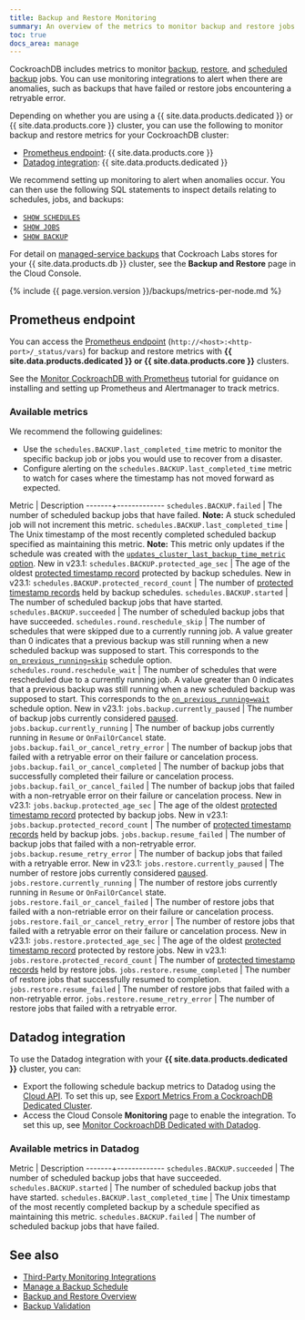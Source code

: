 ```yaml
---
title: Backup and Restore Monitoring
summary: An overview of the metrics to monitor backup and restore jobs in CockroachdB.
toc: true
docs_area: manage
---
```


CockroachDB includes metrics to monitor [backup](backup.html), [restore](restore.html), and [scheduled backup](create-schedule-for-backup.html) jobs. You can use monitoring integrations to alert when there are anomalies, such as backups that have failed or restore jobs encountering a retryable error.

Depending on whether you are using a {{ site.data.products.dedicated }} or {{ site.data.products.core }} cluster, you can use the following to monitor backup and restore metrics for your CockroachDB cluster:

- [Prometheus endpoint](#prometheus-endpoint): {{ site.data.products.core }}
- [Datadog integration](#datadog-integration): {{ site.data.products.dedicated }}

We recommend setting up monitoring to alert when anomalies occur. You can then use the following SQL statements to inspect details relating to schedules, jobs, and backups:

- [`SHOW SCHEDULES`](show-schedules.html)
- [`SHOW JOBS`](show-jobs.html)
- [`SHOW BACKUP`](show-backup.html)

For detail on [managed-service backups](../cockroachcloud/use-managed-service-backups.html) that Cockroach Labs stores for your {{ site.data.products.db }} cluster, see the **Backup and Restore** page in the Cloud Console.

{% include {{ page.version.version }}/backups/metrics-per-node.md %}

## Prometheus endpoint

You can access the [Prometheus endpoint](monitoring-and-alerting.html#prometheus-endpoint) (`http://<host>:<http-port>/_status/vars`) for backup and restore metrics with **{{ site.data.products.dedicated }} or {{ site.data.products.core }}** clusters.

See the [Monitor CockroachDB with Prometheus](monitor-cockroachdb-with-prometheus.html) tutorial for guidance on installing and setting up Prometheus and Alertmanager to track metrics.

### Available metrics

We recommend the following guidelines:

- Use the `schedules.BACKUP.last_completed_time` metric to monitor the specific backup job or jobs you would use to recover from a disaster.
- Configure alerting on the `schedules.BACKUP.last_completed_time` metric to watch for cases where the timestamp has not moved forward as expected.

Metric | Description 
-------+-------------
`schedules.BACKUP.failed` | The number of scheduled backup jobs that have failed. **Note:** A stuck scheduled job will not increment this metric.
`schedules.BACKUP.last_completed_time` | The Unix timestamp of the most recently completed scheduled backup specified as maintaining this metric. **Note:** This metric only updates if the schedule was created with the [`updates_cluster_last_backup_time_metric` option](create-schedule-for-backup.html#schedule-options).
<span class="version-tag">New in v23.1:</span> `schedules.BACKUP.protected_age_sec` | The age of the oldest [protected timestamp record](create-schedule-for-backup.html#protected-timestamps-and-scheduled-backups) protected by backup schedules.
<span class="version-tag">New in v23.1:</span>  `schedules.BACKUP.protected_record_count` | The number of [protected timestamp records](create-schedule-for-backup.html#protected-timestamps-and-scheduled-backups) held by backup schedules.
`schedules.BACKUP.started` | The number of scheduled backup jobs that have started.
`schedules.BACKUP.succeeded` | The number of scheduled backup jobs that have succeeded.
`schedules.round.reschedule_skip` | The number of schedules that were skipped due to a currently running job. A value greater than 0 indicates that a previous backup was still running when a new scheduled backup was supposed to start. This corresponds to the [`on_previous_running=skip`](create-schedule-for-backup.html#on-previous-running-option) schedule option.
`schedules.round.reschedule_wait` | The number of schedules that were rescheduled due to a currently running job. A value greater than 0 indicates that a previous backup was still running when a new scheduled backup was supposed to start. This corresponds to the [`on_previous_running=wait`](create-schedule-for-backup.html#on-previous-running-option) schedule option.
<span class="version-tag">New in v23.1:</span> `jobs.backup.currently_paused` | The number of backup jobs currently considered [paused](pause-job.html).
`jobs.backup.currently_running` | The number of backup jobs currently running in `Resume` or `OnFailOrCancel` state.
`jobs.backup.fail_or_cancel_retry_error` | The number of backup jobs that failed with a retryable error on their failure or cancelation process.
`jobs.backup.fail_or_cancel_completed` | The number of backup jobs that successfully completed their failure or cancelation process.
`jobs.backup.fail_or_cancel_failed` | The number of backup jobs that failed with a non-retryable error on their failure or cancelation process.
<span class="version-tag">New in v23.1:</span> `jobs.backup.protected_age_sec` | The age of the oldest [protected timestamp record](create-schedule-for-backup.html#protected-timestamps-and-scheduled-backups) protected by backup jobs.
<span class="version-tag">New in v23.1:</span> `jobs.backup.protected_record_count` | The number of [protected timestamp records](create-schedule-for-backup.html#protected-timestamps-and-scheduled-backups) held by backup jobs.
`jobs.backup.resume_failed` | The number of backup jobs that failed with a non-retryable error.
`jobs.backup.resume_retry_error` | The number of backup jobs that failed with a retryable error.
<span class="version-tag">New in v23.1:</span> `jobs.restore.currently_paused` | The number of restore jobs currently considered [paused](pause-job.html).
`jobs.restore.currently_running` | The number of restore jobs currently running in `Resume` or `OnFailOrCancel` state.
`jobs.restore.fail_or_cancel_failed` | The number of restore jobs that failed with a non-retriable error on their failure or cancelation process.
`jobs.restore.fail_or_cancel_retry_error` | The number of restore jobs that failed with a retryable error on their failure or cancelation process.
<span class="version-tag">New in v23.1:</span> `jobs.restore.protected_age_sec` | The age of the oldest [protected timestamp record](architecture/storage-layer.html#protected-timestamps) protected by restore jobs.
<span class="version-tag">New in v23.1:</span> `jobs.restore.protected_record_count` | The number of [protected timestamp records](architecture/storage-layer.html#protected-timestamps) held by restore jobs.
`jobs.restore.resume_completed` | The number of restore jobs that successfully resumed to completion.
`jobs.restore.resume_failed` | The number of restore jobs that failed with a non-retryable error.
`jobs.restore.resume_retry_error` | The number of restore jobs that failed with a retryable error.

## Datadog integration

To use the Datadog integration with your **{{ site.data.products.dedicated }}** cluster, you can:

- Export the following schedule backup metrics to Datadog using the [Cloud API](../cockroachcloud/cloud-api.html). To set this up, see [Export Metrics From a CockroachDB Dedicated Cluster](../cockroachcloud/export-metrics.html?filters=datadog-metrics-export).
- Access the Cloud Console **Monitoring** page to enable the integration. To set this up, see [Monitor CockroachDB Dedicated with Datadog](../cockroachcloud/tools-page.html#monitor-cockroachdb-dedicated-with-datadog).

### Available metrics in Datadog

Metric | Description 
-------+-------------
`schedules.BACKUP.succeeded` | The number of scheduled backup jobs that have succeeded.
`schedules.BACKUP.started` | The number of scheduled backup jobs that have started.
`schedules.BACKUP.last_completed_time` | The Unix timestamp of the most recently completed backup by a schedule specified as maintaining this metric.
`schedules.BACKUP.failed` | The number of scheduled backup jobs that have failed.

## See also

- [Third-Party Monitoring Integrations](third-party-monitoring-tools.html)
- [Manage a Backup Schedule](manage-a-backup-schedule.html)
- [Backup and Restore Overview](backup-and-restore-overview.html)
- [Backup Validation](backup-validation.html)